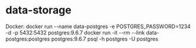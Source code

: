 # data-storage

Docker:
docker run --name data-postgres -e POSTGRES_PASSWORD=1234 -d -p 5432:5432 postgres:9.6.7
docker run -it --rm --link data-postgres:postgres postgres:9.6.7 psql -h postgres -U postgres
